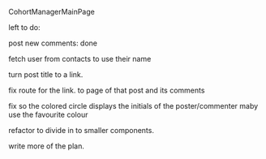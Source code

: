 CohortManagerMainPage

left to do:

post new comments: done

fetch user from contacts to use their name

turn post title to a link.

fix route for the link. to page of that post and its comments

fix so the colored circle displays the initials of the poster/commenter
maby use the favourite colour

refactor to divide in to smaller components.

write more of the plan.
